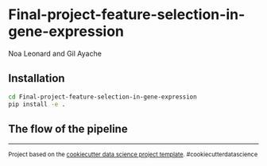 Final-project-feature-selection-in-gene-expression
==============================

Noa Leonard and Gil Ayache 


## Installation

```bash
cd Final-project-feature-selection-in-gene-expression
pip install -e .
```



## The flow of the pipeline
--------
<p><small>Project based on the <a target="_blank" href="https://drivendata.github.io/cookiecutter-data-science/">cookiecutter data science project template</a>. #cookiecutterdatascience</small></p>
